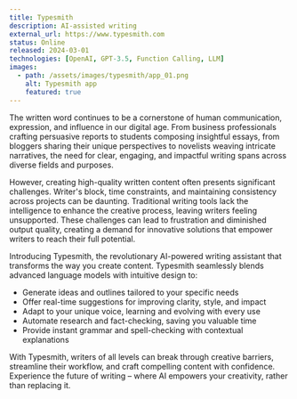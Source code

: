 ```yaml
---
title: Typesmith
description: AI-assisted writing
external_url: https://www.typesmith.com
status: Online
released: 2024-03-01
technologies: [OpenAI, GPT-3.5, Function Calling, LLM]
images:
  - path: /assets/images/typesmith/app_01.png
    alt: Typesmith app
    featured: true
---
```


The written word continues to be a cornerstone of human communication, expression, and influence in our digital age. From business professionals crafting persuasive reports to students composing insightful essays, from bloggers sharing their unique perspectives to novelists weaving intricate narratives, the need for clear, engaging, and impactful writing spans across diverse fields and purposes. 

However, creating high-quality written content often presents significant challenges. Writer's block, time constraints, and maintaining consistency across projects can be daunting. Traditional writing tools lack the intelligence to enhance the creative process, leaving writers feeling unsupported. These challenges can lead to frustration and diminished output quality, creating a demand for innovative solutions that empower writers to reach their full potential.

Introducing Typesmith, the revolutionary AI-powered writing assistant that transforms the way you create content. Typesmith seamlessly blends advanced language models with intuitive design to:

- Generate ideas and outlines tailored to your specific needs
- Offer real-time suggestions for improving clarity, style, and impact
- Adapt to your unique voice, learning and evolving with every use
- Automate research and fact-checking, saving you valuable time
- Provide instant grammar and spell-checking with contextual explanations

With Typesmith, writers of all levels can break through creative barriers, streamline their workflow, and craft compelling content with confidence. Experience the future of writing – where AI empowers your creativity, rather than replacing it.